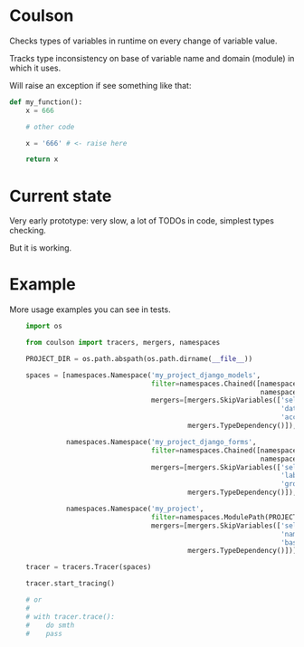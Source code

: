 # Coulson

Checks types of variables in runtime on every change of variable value.

Tracks type inconsistency on base of variable name and domain (module) in which it uses.

Will raise an exception if see something like that:

``` python
def my_function():
    x = 666

    # other code

    x = '666' # <- raise here

    return x
```

# Current state

Very early prototype: very slow, a lot of TODOs in code, simplest types checking.

But it is working.

# Example

More usage examples you can see in tests.

``` python
    import os

    from coulson import tracers, mergers, namespaces

    PROJECT_DIR = os.path.abspath(os.path.dirname(__file__))

    spaces = [namespaces.Namespace('my_project_django_models',
                                   filter=namespaces.Chained([namespaces.ModulePath(PROJECT_DIR),
                                                              namespaces.ModulePathRE(r'models\.py')]),
                                   mergers=[mergers.SkipVariables(['self',
                                                                   'data',
                                                                   'account']),
                                            mergers.TypeDependency()]),

              namespaces.Namespace('my_project_django_forms',
                                   filter=namespaces.Chained([namespaces.ModulePath(PROJECT_DIR),
                                                              namespaces.ModulePathRE(r'forms\.py')]),
                                   mergers=[mergers.SkipVariables(['self',
                                                                   'label',
                                                                   'group']),
                                            mergers.TypeDependency()]),

              namespaces.Namespace('my_project',
                                   filter=namespaces.ModulePath(PROJECT_DIR),
                                   mergers=[mergers.SkipVariables(['self',
                                                                   'name',
                                                                   'base_value']),
                                            mergers.TypeDependency()])]

    tracer = tracers.Tracer(spaces)

    tracer.start_tracing()

    # or
    #
    # with tracer.trace():
    #    do smth
    #    pass
```
